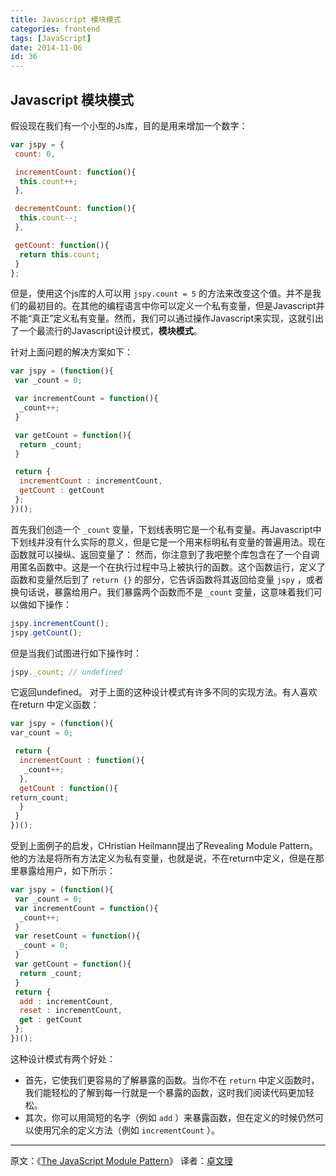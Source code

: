 ```yaml
---
title: Javascript 模块模式
categories: frontend
tags: [JavaScript]
date: 2014-11-06
id: 36
---
```


## Javascript 模块模式

假设现在我们有一个小型的Js库，目的是用来增加一个数字：

```js
var jspy = {
 count: 0,

 incrementCount: function(){
  this.count++;
 },

 decrementCount: function(){
  this.count--;
 },

 getCount: function(){
  return this.count;
 }
};

```

但是，使用这个js库的人可以用 `jspy.count = 5` 的方法来改变这个值。并不是我们的最初目的。在其他的编程语言中你可以定义一个私有变量，但是Javascript并不能“真正”定义私有变量。然而，我们可以通过操作Javascript来实现，这就引出了一个最流行的Javascript设计模式，**模块模式**。

针对上面问题的解决方案如下：

```js
var jspy = (function(){
 var _count = 0;

 var incrementCount = function(){
  _count++;
 }

 var getCount = function(){
  return _count;
 }

 return {
  incrementCount : incrementCount,
  getCount : getCount
 };
})();

```

首先我们创造一个 `_count` 变量，下划线表明它是一个私有变量。再Javascript中下划线并没有什么实际的意义，但是它是一个用来标明私有变量的普遍用法。现在函数就可以操纵、返回变量了：
然而，你注意到了我吧整个库包含在了一个自调用匿名函数中。这是一个在执行过程中马上被执行的函数。这个函数运行，定义了函数和变量然后到了 `return {}` 的部分，它告诉函数将其返回给变量 `jspy` ，或者换句话说，暴露给用户。我们暴露两个函数而不是 `_count` 变量，这意味着我们可以做如下操作：

```js
jspy.incrementCount();
jspy.getCount();
```

但是当我们试图进行如下操作时：

```js
jspy._count; // undefined
```

它返回undefined。
对于上面的这种设计模式有许多不同的实现方法。有人喜欢在return 中定义函数：

```js
var jspy = (function(){
var_count = 0;

 return {
  incrementCount : function(){
   _count++;
  },
  getCount : function(){
return_count;
  }
 }
})();

```

受到上面例子的启发，CHristian Heilmann提出了Revealing Module Pattern。他的方法是将所有方法定义为私有变量，也就是说，不在return中定义，但是在那里暴露给用户，如下所示：

```js
var jspy = (function(){
 var _count = 0;
 var incrementCount = function(){
  _count++;
 }
 var resetCount = function(){
  _count = 0;
 }
 var getCount = function(){
  return _count;
 }
 return {
  add : incrementCount,
  reset : incrementCount,
  get : getCount
 };
})();
```

这种设计模式有两个好处：

- 首先，它使我们更容易的了解暴露的函数。当你不在 `return` 中定义函数时，我们能轻松的了解到每一行就是一个暴露的函数，这时我们阅读代码更加轻松。
- 其次，你可以用简短的名字（例如 `add` ）来暴露函数，但在定义的时候仍然可以使用冗余的定义方法（例如 `incrementCount` ）。

----

原文：《[The JavaScript Module Pattern](http://javascriptplayground.com/blog/2012/04/javascript-module-pattern/)》
译者：[卓文理](https://zhuowenli.github.io)
